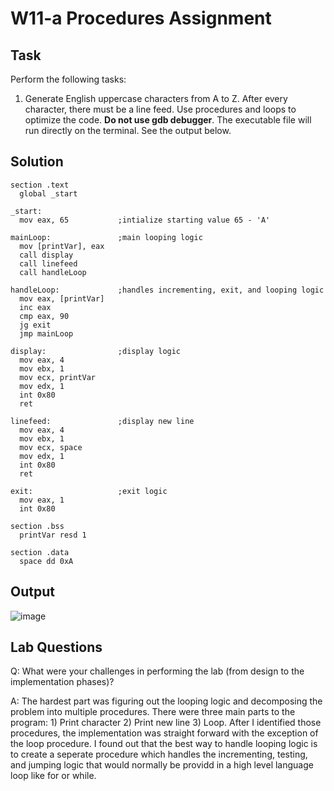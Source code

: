 # W11-a Procedures Assignment

## Task
Perform the following tasks:
1. Generate English uppercase characters from A to Z. After every character, there must be a line feed. Use procedures and loops to optimize the code. **Do not use gdb debugger**. The executable file will run directly on the terminal. See the output below.

## Solution
```assembly
section .text
  global _start

_start:
  mov eax, 65           ;intialize starting value 65 - 'A'

mainLoop:               ;main looping logic
  mov [printVar], eax
  call display
  call linefeed
  call handleLoop

handleLoop:             ;handles incrementing, exit, and looping logic
  mov eax, [printVar]
  inc eax
  cmp eax, 90
  jg exit
  jmp mainLoop

display:                ;display logic
  mov eax, 4
  mov ebx, 1
  mov ecx, printVar
  mov edx, 1
  int 0x80
  ret

linefeed:               ;display new line
  mov eax, 4
  mov ebx, 1
  mov ecx, space
  mov edx, 1
  int 0x80
  ret

exit:                   ;exit logic
  mov eax, 1
  int 0x80

section .bss
  printVar resd 1

section .data
  space dd 0xA
```
## Output
![image](https://github.com/user-attachments/assets/8f3785d9-ee5e-4411-bd70-a251e2e7df84)

## Lab Questions

Q: What were your challenges in performing the lab (from design to the implementation phases)?

A: The hardest part was figuring out the looping logic and decomposing the problem into multiple procedures.  There were three main parts to the program: 1) Print character 2) Print new line 3) Loop.  After I identified those procedures, the implementation was straight forward with the exception of the loop procedure.  I found out that the best way to handle looping logic is to create a seperate procedure which handles the incrementing, testing, and jumping logic that would normally be providd in a high level language loop like for or while.
